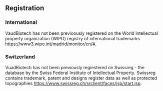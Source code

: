 ## Registration
### International 
VaudBiotech has not been previoously registered on the World intellectual property organization (WIPO) registry of international trademarks
<https://www3.wipo.int/madrid/monitor/en/#>.

### Switzerland
VuadBiotech has not been previously regiestered on Swissreg - the database by the Swiss Federal Institute of Intellectual Property. Swissreg contains trademark, patent and designs register data as well as protected topographies
<https://www.swissreg.ch/srclient/faces/jsp/start.jsp>.


